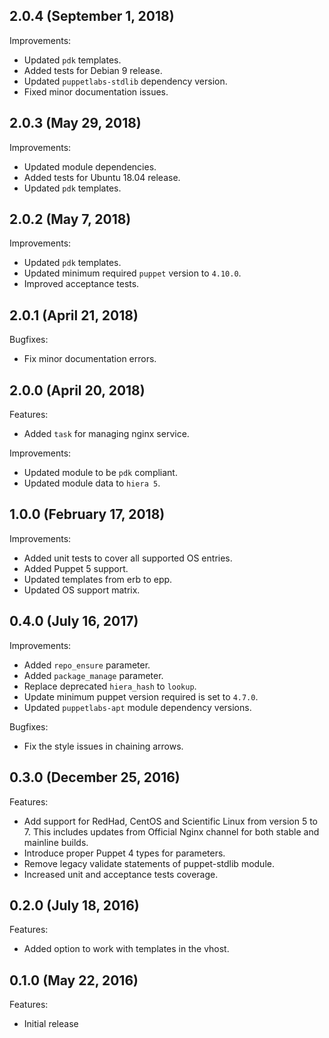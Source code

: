## 2.0.4 (September 1, 2018)

Improvements:

- Updated `pdk` templates.
- Added tests for Debian 9 release.
- Updated `puppetlabs-stdlib` dependency version.
- Fixed minor documentation issues.

## 2.0.3 (May 29, 2018)

Improvements:

- Updated module dependencies.
- Added tests for Ubuntu 18.04 release.
- Updated `pdk` templates.

## 2.0.2 (May 7, 2018)

Improvements:

- Updated `pdk` templates.
- Updated minimum required `puppet` version to `4.10.0`.
- Improved acceptance tests.

## 2.0.1 (April 21, 2018)

Bugfixes:

  - Fix minor documentation errors.

## 2.0.0 (April 20, 2018)

Features:
  - Added `task` for managing nginx service.

Improvements:

  - Updated module to be `pdk` compliant.
  - Updated module data to `hiera 5`.

## 1.0.0 (February 17, 2018)

Improvements:

  - Added unit tests to cover all supported OS entries.
  - Added Puppet 5 support.
  - Updated templates from erb to epp.
  - Updated OS support matrix.

## 0.4.0 (July 16, 2017)

Improvements:

  - Added `repo_ensure` parameter.
  - Added `package_manage` parameter.
  - Replace deprecated `hiera_hash` to `lookup`.
  - Update minimum puppet version required is set to `4.7.0`.
  - Updated `puppetlabs-apt` module dependency versions.

Bugfixes:

  - Fix the style issues in chaining arrows.

## 0.3.0 (December 25, 2016)

Features:

  - Add support for RedHad, CentOS and Scientific Linux from version 5 to 7. This includes updates from Official Nginx channel for both stable and mainline builds.
  - Introduce proper Puppet 4 types for parameters.
  - Remove legacy validate statements of puppet-stdlib module.
  - Increased unit and acceptance tests coverage.

## 0.2.0 (July 18, 2016)

Features:

  - Added option to work with templates in the vhost.

## 0.1.0 (May 22, 2016)

Features:

  - Initial release

